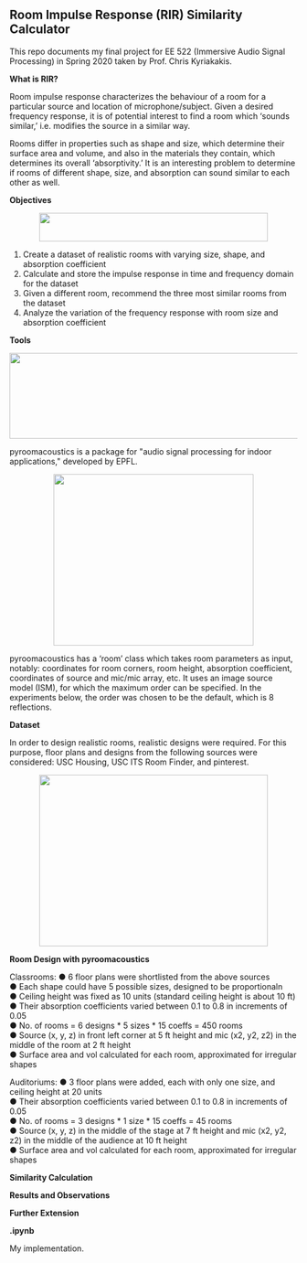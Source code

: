 ## Room Impulse Response (RIR) Similarity Calculator

This repo documents my final project for EE 522 (Immersive Audio Signal Processing) in Spring 2020 taken by Prof. Chris Kyriakakis.

**What is RIR?**

Room impulse response characterizes the behaviour of a room for a particular source and location of microphone/subject. Given a desired frequency response, it is of potential interest to find a room which ‘sounds similar,’ i.e. modifies the source in a similar way.

Rooms differ in properties such as shape and size, which determine their surface area and volume, and also in the materials they contain, which determines its overall ‘absorptivity.’ It is an interesting problem to determine if rooms of different shape, size, and absorption can sound similar to each other as well.

**Objectives**

<p align="center">
  <img width="400" height="50" src="https://user-images.githubusercontent.com/21968647/106542952-a67efe80-64b9-11eb-8775-f99f770c340d.png">
</p>

1. Create a dataset of realistic rooms with varying size, shape, and absorption coefficient
2. Calculate and store the impulse response in time and frequency domain for the dataset
3. Given a different room, recommend the three most similar rooms from the dataset
4. Analyze the variation of the frequency response with room size and absorption coefficient

**Tools**

<p align="center">
  <img width="600" height="150" src="https://user-images.githubusercontent.com/21968647/106542787-52741a00-64b9-11eb-8840-ba607c114625.png">
</p>

pyroomacoustics is a package for "audio signal processing for indoor applications," developed by EPFL. 

<p align="center">
  <img width="350" height="300" src="https://user-images.githubusercontent.com/21968647/106543044-d0d0bc00-64b9-11eb-81f6-b03cf0f6c438.png">
</p>

pyroomacoustics has a ‘room’ class which takes room parameters as input, notably: coordinates for room corners, room height, absorption coefficient, coordinates of source and mic/mic array, etc. It uses an image source model (ISM), for which the maximum order can be specified. In the experiments below, the order was chosen to be the default, which is 8 reflections.

**Dataset**

In order to design realistic rooms, realistic designs were required. For this purpose, floor plans and designs from the following sources were considered: USC Housing, USC ITS Room Finder, and pinterest.

<p align="center">
  <img width="400" height="300" src="https://user-images.githubusercontent.com/21968647/106543333-59e7f300-64ba-11eb-9de8-ac93578d9ad3.png">
</p>

**Room Design with pyroomacoustics**

Classrooms: 
● 6 floor plans were shortlisted from the above sources \
● Each shape could have 5 possible sizes, designed to be proportionaln\
● Ceiling height was fixed as 10 units (standard ceiling height is about 10 ft) \
● Their absorption coefficients varied between 0.1 to 0.8 in increments of 0.05 \
● No. of rooms = 6 designs * 5 sizes * 15 coeffs = 450 rooms \
● Source (x, y, z) in front left corner at 5 ft height and mic (x2, y2, z2) in the middle of the room at 2 ft height \
● Surface area and vol calculated for each room, approximated for irregular shapes 

Auditoriums:
● 3 floor plans were added, each with only one size, and ceiling height at 20 units \
● Their absorption coefficients varied between 0.1 to 0.8 in increments of 0.05 \
● No. of rooms = 3 designs * 1 size * 15 coeffs = 45 rooms \
● Source (x, y, z) in the middle of the stage at 7 ft height and mic (x2, y2, z2) in the middle of the audience at 10 ft height \
● Surface area and vol calculated for each room, approximated for irregular shapes

**Similarity Calculation**

**Results and Observations**

**Further Extension**

**<todo>.ipynb**

My implementation.



